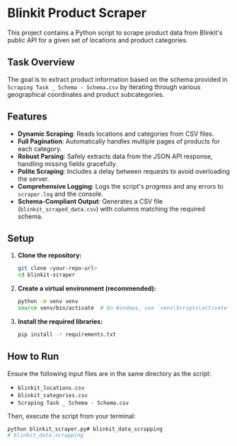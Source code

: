 # Blinkit Product Scraper

This project contains a Python script to scrape product data from Blinkit's public API for a given set of locations and product categories.

## Task Overview

The goal is to extract product information based on the schema provided in `Scraping Task _ Schema - Schema.csv` by iterating through various geographical coordinates and product subcategories.

## Features

- **Dynamic Scraping**: Reads locations and categories from CSV files.
- **Full Pagination**: Automatically handles multiple pages of products for each category.
- **Robust Parsing**: Safely extracts data from the JSON API response, handling missing fields gracefully.
- **Polite Scraping**: Includes a delay between requests to avoid overloading the server.
- **Comprehensive Logging**: Logs the script's progress and any errors to `scraper.log` and the console.
- **Schema-Compliant Output**: Generates a CSV file (`blinkit_scraped_data.csv`) with columns matching the required schema.

## Setup

1.  **Clone the repository:**
    ```bash
    git clone <your-repo-url>
    cd blinkit-scraper
    ```

2.  **Create a virtual environment (recommended):**
    ```bash
    python -m venv venv
    source venv/bin/activate  # On Windows, use `venv\Scripts\activate`
    ```

3.  **Install the required libraries:**
    ```bash
    pip install -r requirements.txt
    ```

## How to Run

Ensure the following input files are in the same directory as the script:
- `blinkit_locations.csv`
- `blinkit_categories.csv`
- `Scraping Task _ Schema - Schema.csv`

Then, execute the script from your terminal:

```bash
python blinkit_scraper.py# blinkit_data_scrapping
# blinkit_data_scrapping
